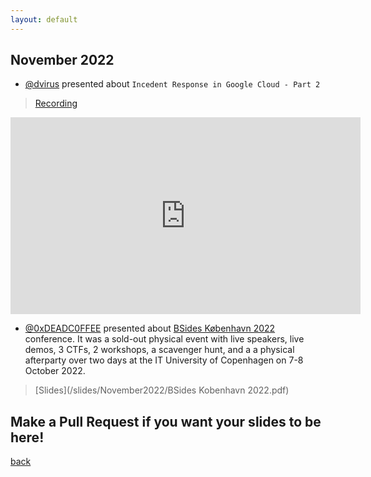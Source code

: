 ```yaml
---
layout: default
---
```


## November 2022
- [@dvirus](https://twitter.com/dvirus) presented about `Incedent Response in Google Cloud - Part 2`  
> [Recording](https://youtu.be/OSzrEgDZNaM)  

<iframe width="560" height="315" src="https://www.youtube.com/embed/L3GWfWYswlY" title="YouTube video player" frameborder="0" allow="accelerometer; autoplay; clipboard-write; encrypted-media; gyroscope; picture-in-picture" allowfullscreen></iframe>

- [@0xDEADC0FFEE](https://twitter.com/0xDEADC0FFEE) presented about [BSides København 2022](https://2022.bsideskbh.dk/) conference. It was a sold-out physical event with live speakers, live demos, 3 CTFs, 2 workshops, a scavenger hunt, and a a physical afterparty over two days at the IT University of Copenhagen on 7-8 October 2022.  
> [Slides](/slides/November2022/BSides Kobenhavn 2022.pdf)
 

## Make a Pull Request if you want your slides to be here!

[back](/)